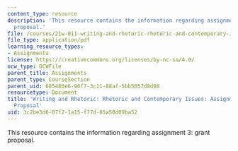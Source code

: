 ```yaml
---
content_type: resource
description: 'This resource contains the information regarding assignment 3: grant
  proposal.'
file: /courses/21w-011-writing-and-rhetoric-rhetoric-and-contemporary-issues-fall-2015/3c2be3d607f21a15f77d65a50d09ba52_MIT21W_011F15_grant.pdf
file_type: application/pdf
learning_resource_types:
- Assignments
license: https://creativecommons.org/licenses/by-nc-sa/4.0/
ocw_type: OCWFile
parent_title: Assignments
parent_type: CourseSection
parent_uid: 685480e6-96f7-3c11-88af-5bb5057d8d98
resourcetype: Document
title: 'Writing and Rhetoric: Rhetoric and Contemporary Issues: Assignment 3: Grant
  Proposal'
uid: 3c2be3d6-07f2-1a15-f77d-65a50d09ba52
---
```

This resource contains the information regarding assignment 3: grant proposal.